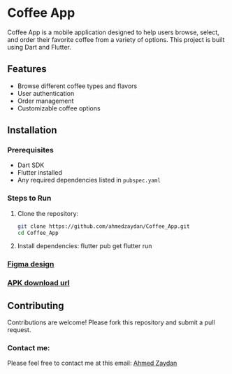 # Coffee App

Coffee App is a mobile application designed to help users browse, select, and order their favorite coffee from a variety of options. 
This project is built using Dart and Flutter.

## Features
- Browse different coffee types and flavors
- User authentication
- Order management
- Customizable coffee options

## Installation

### Prerequisites
- Dart SDK
- Flutter installed
- Any required dependencies listed in `pubspec.yaml`

### Steps to Run
1. Clone the repository:
   ```bash
   git clone https://github.com/ahmedzaydan/Coffee_App.git
   cd Coffee_App

2. Install dependencies:
   flutter pub get
   flutter run

### [Figma design](https://www.freefigmatemplates.com/gallery/coffee-shop-app)

### [APK download url](https://www.mediafire.com/file/g4x8nwhumrzl8a3/Caffeine_Connect_.apk/file)

## Contributing
Contributions are welcome! Please fork this repository and submit a pull request.

### Contact me: 
Please feel free to contact me at this email: [Ahmed Zaydan](ahmedzaydan2901@gmail.com)
